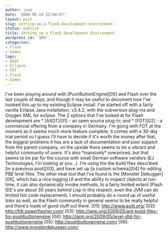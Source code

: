```yaml
---
author: ianp
date: '2009-05-24 22:04:57'
layout: post
slug: setting-up-a-flash-development-environment
status: publish
title: Setting up a Flash Development Environment
wordpress_id: '104'
categories:
- Flash
- Games
tags:
- AXDT
- Eclipse
- FDT
- Flash
- Games
---
```


I've been playing around with [PushButtonEngine][05] and Flash over the
last couple of days, and though it may be useful to document how I've
hooked this up to my existing Eclipse install. I've started off with a
fairly vanilla Eclipse Java installation, v3.4.2, with the subversion
plug-ins and Oxygen XML for eclipse. The 2 options that I've looked at
for Flash development are \* [AXDT][01] - an open source plug-in; and \*
[FDT][02] - a commercial offering from a company in Germany. I'm going
with FDT at the moment as it seems much more feature complete, it comes
with a 30-day trial period so I guess I'll have to decide if it's worth
the money after that, the biggest problems it has are a lack of
documentation and poor support from the parent company, on the upside
there seems to be a vibrant and helpful community of users. It's also
\*massively\* overpriced, but that seems to be par for the course with
small German software vendors (EJ Technologies, I'm looking at you...).
I'm using the the build files described [in a previous post][03], and
have set up [a custom schema][04] for editing PBE level files. The other
neat tool that I've found is the [Monster Debugger][06], which has a
nice logging UI and the ability to inspect objects at run-time, it can
also dynamically invoke methods, to a fairly limited extent (Flash IDE's
are about 30 years behind Lisp in this respect, even the JVM can do
limited hot code replacement). I should probably do a round up of useful
links as well, as the Flash community in general seems to be really
helpful and there's loads of good stuff out there. [01]:
http://www.axdt.org/ [02]: http://fdt.powerflasher.com/ [03]:
http://ianp.org/2009/05/ant-build-files-for-pushbuttonengine [04]:
http://ianp.org/2009/05/level-dtd-for-pushbuttonengine [05]:
http://pushbuttonengine.com/ [06]: http://www.monsterdebugger.com/
